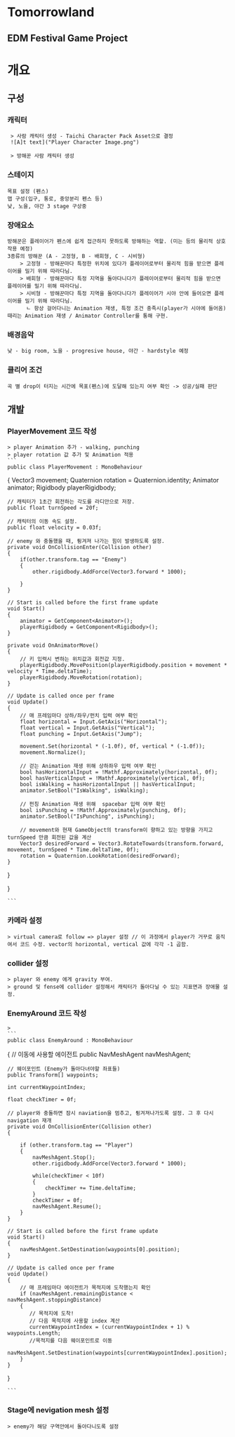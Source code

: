 Tomorrowland
==================

EDM Festival Game Project
--------------------------


# 개요
## 구성
### 캐릭터
     > 사람 캐릭터 생성 - Taichi Character Pack Asset으로 결정
     ![A]t text]("Player Character Image.png")

     > 방해꾼 사람 캐릭터 생성

### 스테이지
    목표 설정 (펜스)
    맵 구성(입구, 통로, 중앙분리 펜스 등)
    낮, 노을, 야간 3 stage 구상중

### 장애요소
    방해꾼은 플레이어가 펜스에 쉽게 접근하지 못하도록 방해하는 역할. (미는 등의 물리적 상호작용 예정)
    3종류의 방해꾼 (A - 고정형, B - 배회형, C - 시비형)
        > 고정형 - 방해꾼마다 특정한 위치에 있다가 플레이어로부터 물리적 힘을 받으면 플레이어를 밀기 위해 따라다님.
        > 배회형 - 방해꾼마다 특정 지역을 돌아다니다가 플레이어로부터 물리적 힘을 받으면 플레이어를 밀기 위해 따라다님.
        > 시비형 - 방해꾼마다 특정 지역을 돌아다니다가 플레이어가 시야 안에 들어오면 플레이어를 밀기 위해 따라다님.
          ㄴ 항상 걸어다니는 Animation 재생, 특정 조건 충족시(player가 시야에 들어옴) 때리는 Animation 재생 / Animator Controller를 통해 구현.

### 배경음악
    낮 - big room, 노을 - progresive house, 야간 - hardstyle 예정

### 클리어 조건
    곡 별 drop이 터지는 시간에 목표(펜스)에 도달해 있는지 여부 확인 -> 성공/실패 판단

## 개발
### PlayerMovement 코드 작성
    > player Animation 추가 - walking, punching
    > player rotation 값 추가 및 Animation 적용
    ```
    public class PlayerMovement : MonoBehaviour
{
    Vector3 movement;
    Quaternion rotation = Quaternion.identity;
    Animator animator;
    Rigidbody playerRigidbody;

    // 캐릭터가 1초간 회전하는 각도를 라디안으로 저장.
    public float turnSpeed = 20f;

    // 캐릭터의 이동 속도 설정.
    public float velocity = 0.03f;

    // enemy 와 충돌했을 때, 튕겨져 나가는 힘이 발생하도록 설정.
    private void OnCollisionEnter(Collision other)
    {
        if(other.transform.tag == "Enemy")
        {
            other.rigidbody.AddForce(Vector3.forward * 1000);

        }
    }

    // Start is called before the first frame update
    void Start()
    {
        animator = GetComponent<Animator>();
        playerRigidbody = GetComponent<Rigidbody>();
    }

    private void OnAnimatorMove()
    {
        // 키 입력시 변하는 위치값과 회전값 지정.
        playerRigidbody.MovePosition(playerRigidbody.position + movement * velocity * Time.deltaTime);
        playerRigidbody.MoveRotation(rotation);
    }

    // Update is called once per frame
    void Update()
    {
        // 매 프레임마다 상하/좌우/펀치 입력 여부 확인
        float horizontal = Input.GetAxis("Horizontal");
        float vertical = Input.GetAxis("Vertical");
        float punching = Input.GetAxis("Jump");

        movement.Set(horizontal * (-1.0f), 0f, vertical * (-1.0f));
        movement.Normalize();

        // 걷는 Animation 재생 위해 상하좌우 입력 여부 확인
        bool hasHorizontalInput = !Mathf.Approximately(horizontal, 0f);
        bool hasVerticalInput = !Mathf.Approximately(vertical, 0f);
        bool isWalking = hasHorizontalInput || hasVerticalInput;
        animator.SetBool("IsWalking", isWalking);

        // 펀칭 Animation 재생 위해  spacebar 입력 여부 확인
        bool isPunching = !Mathf.Approximately(punching, 0f);
        animator.SetBool("IsPunching", isPunching);

        // movement와 현재 GameObject의 transform이 향하고 있는 방향을 가지고 turnSpeed 만큼 회전된 값을 계산
        Vector3 desiredForward = Vector3.RotateTowards(transform.forward, movement, turnSpeed * Time.deltaTime, 0f);
        rotation = Quaternion.LookRotation(desiredForward);
    }
}

}

    ```

### 카메라 설정
    > virtual camera로 follow => player 설정 // 이 과정에서 player가 거꾸로 움직여서 코드 수정. vector의 horizontal, vertical 값에 각각 -1 곱함.

### collider 설정
    > player 와 enemy 에게 gravity 부여.
    > ground 및 fense에 collider 설정해서 캐릭터가 돌아다닐 수 있는 지표면과 장애물 설정.

### EnemyAround 코드 작성
    > 
    ```
    public class EnemyAround : MonoBehaviour
{
    // 이동에 사용할 에이전트
    public NavMeshAgent navMeshAgent;

    // 웨이포인트 (Enemy가 돌아다녀야할 좌표들)
    public Transform[] waypoints;

    int currentWaypointIndex;

    float checkTimer = 0f;

    // player와 충돌하면 잠시 naviation을 멈추고, 튕겨져나가도록 설정. 그 후 다시 navigation 재개
    private void OnCollisionEnter(Collision other)
    {

        if (other.transform.tag == "Player")
        {
            navMeshAgent.Stop();
            other.rigidbody.AddForce(Vector3.forward * 1000);

            while(checkTimer < 10f)
            {
                checkTimer += Time.deltaTime;
            }
            checkTimer = 0f;
            navMeshAgent.Resume();
        }
    }

    // Start is called before the first frame update
    void Start()
    {
        navMeshAgent.SetDestination(waypoints[0].position);
    }

    // Update is called once per frame
    void Update()
    {
        // 매 프레임마다 에이전트가 목적지에 도착했는지 확인
        if (navMeshAgent.remainingDistance < navMeshAgent.stoppingDistance)
        {
           // 목적지에 도착! 
           // 다음 목적지에 사용할 index 계산
           currentWaypointIndex = (currentWaypointIndex + 1) % waypoints.Length;
           //목적지를 다음 웨이포인트로 이동
           navMeshAgent.SetDestination(waypoints[currentWaypointIndex].position);    
        }
    }
}


    ```

### Stage에 nevigation mesh 설정
    > enemy가 해당 구역안에서 돌아다니도록 설정